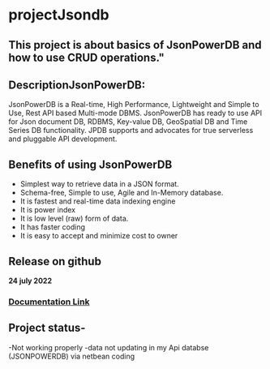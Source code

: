 # projectJsondb
## This project is about basics of JsonPowerDB and how to use CRUD operations."
## DescriptionJsonPowerDB: 
JsonPowerDB is a Real-time, High Performance, Lightweight and Simple to Use, Rest API based Multi-mode DBMS. JsonPowerDB has ready to use API for Json document DB, RDBMS, Key-value DB, GeoSpatial DB and Time Series DB functionality. JPDB supports and advocates for true serverless and pluggable API development.
## Benefits of using JsonPowerDB
- Simplest way to retrieve data in a JSON format.
- Schema-free, Simple to use, Agile and In-Memory database.
- It is  fastest and real-time data indexing engine
- It is power index
- It is low level (raw) form of data.
- It has faster coding
- It is easy to accept and minimize cost to owner
## Release on github
**24 july 2022**
### [Documentation Link](http://login2explore.com/jpdb/docs.html)
## Project status-
-Not working properly
-data not updating in my Api databse (JSONPOWERDB) via netbean coding 
